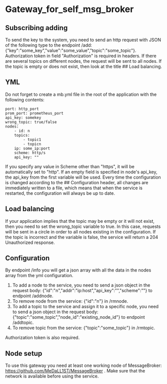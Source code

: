# Gateway_for_self_msg_broker


## Subscribing adding

To send the key to the system, you need to send an http request with JSON of the following type to the endpoint /add: {"key":"some_key","value":"some_value","topic":"some_topic"}. Authorization token in field "Authorization" is required in headers. If there are several topics on different nodes, the request will be sent to all nodes. If the topic is empty or does not exist, then look at the title ## Load balancing.

## YML

Do not forget to create a mb.yml file in the root of the application with the following contents:

    port: http_port
    prom_port: prometheus_port
    api_key: somekey
    wrong_topic: true/false
    nodes:
        - id: n
        topics:
            - topic1
            - topicn
        ip: some_ip:port
        scheme: http/s
        api_key: ""

If you specify any value in Scheme other than "https", it will be automatically set to "http". If an empty field is specified in node's api_key, the api_key from the first variable will be used. Every time the configuration is changed according to the ## Configuration header, all changes are immediately written to a file, which means that when the service is restarted, the configuration will always be up to date.

## Load balancing

If your application implies that the topic may be empty or it will not exist, then you need to set the wrong_topic variable to true. In this case, requests will be sent in a circle in order to all nodes existing in the configuration. If the topic is incorrect and the variable is false, the service will return a 204 Unauthorized response.

## Configuration

By endpoint /info you will get a json array with all the data in the nodes array from the yml configuration.
1. To add a node to the service, you need to send a json object in the request body: {"id":"n","addr":"ip:host","api_key":"","scheme":""} to endpoint /addnode.
2. To remove node from the service: {"id":"n"} in /rmnode.
3. To add a topic to the service and assign it to a specific node, you need to send a json object in the request body: {"topic":"some_topic","node_id":"existing_node_id"} to endpoint /addtopic.
4.  To remove topic from the service: {"topic":"some_topic"} in /rmtopic.
   
Authorization token is also required.

## Node setup

To use this gateway you need at least one working node of MessageBroker: https://github.com/MeDaLL1ST/MessageBroker . Make sure that the network is available before using the service.
